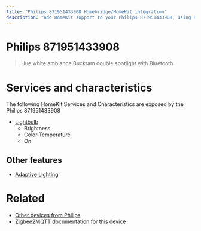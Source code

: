 ```yaml
---
title: "Philips 871951433908 Homebridge/HomeKit integration"
description: "Add HomeKit support to your Philips 871951433908, using Homebridge, Zigbee2MQTT and homebridge-z2m."
---
```

<!---
This file has been GENERATED using src/docgen/docgen.ts
DO NOT EDIT THIS FILE MANUALLY!
-->
# Philips 871951433908
> Hue white ambiance Buckram double spotlight with Bluetooth


# Services and characteristics
The following HomeKit Services and Characteristics are exposed by
the Philips 871951433908

* [Lightbulb](../../light.md)
  * Brightness
  * Color Temperature
  * On

## Other features
* [Adaptive Lighting](../../light.md)

# Related
* [Other devices from Philips](../index.md#philips)
* [Zigbee2MQTT documentation for this device](https://www.zigbee2mqtt.io/devices/871951433908.html)